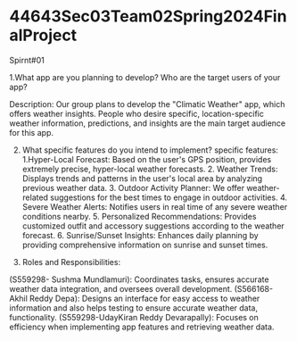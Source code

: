 # 44643Sec03Team02Spring2024FinalProject

Spirnt#01

1.What app are you planning to develop? Who are the target users of your app?            

Description: 
   Our group plans to develop the "Climatic Weather" app, which offers weather insights. People who desire specific, location-specific weather information, predictions, and 
   insights are the main target audience for this app.

2. What specific features do you intend to implement?
specific features: 
   1.Hyper-Local Forecast: Based on the user's GPS position, provides extremely precise, hyper-local weather forecasts.
   2. Weather Trends: Displays trends and patterns in the user's local area by analyzing previous weather data.
   3. Outdoor Activity Planner: We offer weather-related suggestions for the best times to engage in outdoor activities.
   4. Severe Weather Alerts: Notifies users in real time of any severe weather conditions nearby.
   5. Personalized Recommendations: Provides customized outfit and accessory suggestions according to the weather forecast.
   6. Sunrise/Sunset Insights: Enhances daily planning by providing comprehensive information on sunrise and sunset times.

4. Roles and Responsibilities:
   
 (S559298- Sushma Mundlamuri): Coordinates tasks, ensures accurate weather data integration, and oversees overall development.
 (S566168-Akhil Reddy Depa): Designs an interface for easy access to weather information and also helps testing to ensure accurate weather data, functionality.
 (S559298-UdayKiran Reddy Devarapally): Focuses on efficiency when implementing app features and retrieving weather data.




